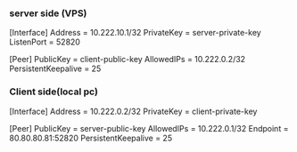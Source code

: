 ### server side (VPS)

[Interface]
Address = 10.222.10.1/32
PrivateKey = server-private-key
ListenPort = 52820

[Peer]
PublicKey = client-public-key
AllowedIPs = 10.222.0.2/32
PersistentKeepalive = 25

### Client side(local pc)

[Interface]
Address = 10.222.0.2/32
PrivateKey = client-private-key

[Peer]
PublicKey = server-public-key
AllowedIPs = 10.222.0.1/32
Endpoint = 80.80.80.81:52820
PersistentKeepalive = 25
